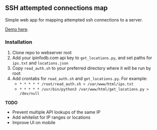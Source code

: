 ## SSH attempted connections map

Simple web app for mapping attempted ssh connections to a server.

[Demo here](http://sshmap.algroy.me).

### Installation

1. Clone repo to webserver root
1. Add your ipinfodb.com api key to `get_locations.py`, and set paths for `ips.txt` and `locations.json`
1. Copy `read_auth.sh` to your preferred directory where it will be run by root
1. Add crontabs for `read_auth.sh` and `get_locations.py`. For example:
    - `* * * * * /root/read_auth.sh > /var/www/html/ips.txt`
    - `* * * * * /usr/bin/python3 /var/www/html/get_locations.py > /dev/null`

**TODO**

- Prevent multiple API lookups of the same IP
- Add whitelist for IP ranges or locations
- Improve UI on mobile

